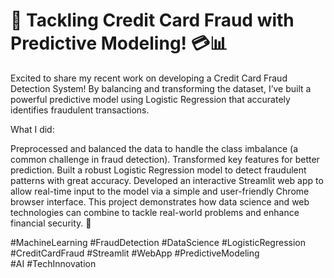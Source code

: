# 🚨 Tackling Credit Card Fraud with Predictive Modeling! 💳📊

Excited to share my recent work on developing a Credit Card Fraud Detection System! By balancing and transforming the dataset, I’ve built a powerful predictive model using Logistic Regression that accurately identifies fraudulent transactions.

What I did:

Preprocessed and balanced the data to handle the class imbalance (a common challenge in fraud detection).
Transformed key features for better prediction.
Built a robust Logistic Regression model to detect fraudulent patterns with great accuracy.
Developed an interactive Streamlit web app to allow real-time input to the model via a simple and user-friendly Chrome browser interface.
This project demonstrates how data science and web technologies can combine to tackle real-world problems and enhance financial security. 🚀

#MachineLearning #FraudDetection #DataScience #LogisticRegression #CreditCardFraud #Streamlit #WebApp #PredictiveModeling #AI #TechInnovation
